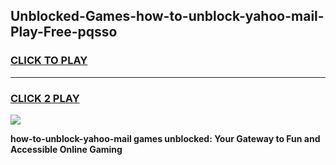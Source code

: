 
## Unblocked-Games-how-to-unblock-yahoo-mail-Play-Free-pqsso
<h3>
<a href="https://premium76.site?title=how-to-unblock-yahoo-mail&ref=20M">CLICK TO PLAY</a></h3>
<hr>

<h3>
<a href="https://premium76.site?title=how-to-unblock-yahoo-mail&ref=20M">CLICK 2 PLAY</a>
  
</h3>

<a href="https://premium76.site?title=how-to-unblock-yahoo-mail&ref=19M"><img src="https://clearcache.store/games.png"></a>


**how-to-unblock-yahoo-mail games unblocked: Your Gateway to Fun and Accessible Online Gaming**

